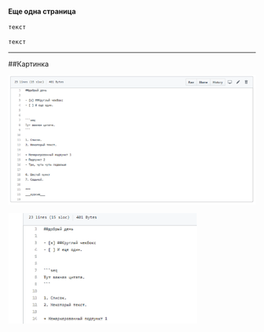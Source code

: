 **Еще одна страница**

`текст`

```
текст
```
***
##Картинка




![](katalogkartinka/file123.png)


![](katalogkartinka/file234.png)

